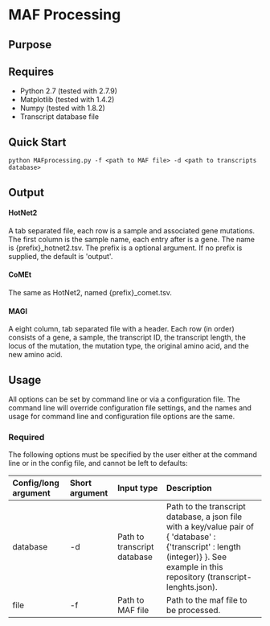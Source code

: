# MAF Processing

Purpose 
---


Requires
---
* Python 2.7 (tested with 2.7.9)
* Matplotlib (tested with 1.4.2)
* Numpy (tested with 1.8.2)
* Transcript database file

Quick Start
---

`python MAFprocessing.py -f <path to MAF file> -d <path to transcripts database> `

Output
---

#### HotNet2
A tab separated file, each row is a sample and associated gene mutations. The first column is the sample name, each entry after is a gene. The name is {prefix}_hotnet2.tsv. The prefix is a optional argument. If no prefix is supplied, the default is 'output'.

#### CoMEt
The same as HotNet2, named {prefix}_comet.tsv.

#### MAGI
A eight column, tab separated file with a header. Each row (in order) consists of a gene, a sample, the transcript ID, the transcript length, the locus of the mutation, the mutation type, the original amino acid, and the new amino acid.


Usage
---
All options can be set by command line or via a configuration file. The 
command line will override configuration file settings, and the names and usage for
command line and configuration file options are the same. 

### Required ###

The following options must be specified by the user either at the command line or in the config file, and cannot be left to defaults:

Config/long argument | Short argument   | Input type | Description 
:-------------------------------------| :----- |:----- |:-----
database  | -d | Path to transcript database |Path to the transcript database, a json file with a key/value pair of { 'database' : {'transcript' : length (integer)} }. See example in this repository (transcript-lenghts.json).
file     | -f | Path to MAF file | Path to the maf file to be processed.

